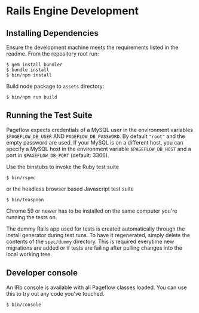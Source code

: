 # Rails Engine Development

## Installing Dependencies

Ensure the development machine meets the requirements listed in the
readme. From the repository root run:

    $ gem install bundler
    $ bundle install
    $ bin/npm install

Build node package to `assets` directory:

    $ bin/npm run build

## Running the Test Suite

Pageflow expects credentials of a MySQL user in the environment
variables `$PAGEFLOW_DB_USER` AND `PAGEFLOW_DB_PASSWORD`. By default
`"root"` and the empty password are used. If your MySQL is on a
different host, you can specify a MySQL host in the environment
variable `$PAGEFLOW_DB_HOST` and a port in `$PAGEFLOW_DB_PORT`
(default: 3306).

Use the binstubs to invoke the Ruby test suite

    $ bin/rspec

or the headless browser based Javascript test suite

    $ bin/teaspoon

Chrome 59 or newer has to be installed on the same computer you're running
the tests on.

The dummy Rails app used for tests is created automatically through the
install generator during test runs. To have it regenerated,
simply delete the contents of the `spec/dummy` directory. This is
required everytime new migrations are added or if tests are failing
after pulling changes into the local working tree.

## Developer console

An IRb console is available with all Pageflow classes loaded.
You can use this to try out any code you've touched.

    $ bin/console
